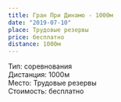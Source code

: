 ```yaml
---
title: Гран При Динамо - 1000м
date: "2019-07-10"
place: Трудовые резервы
price: бесплатно
distance: 1000м
---
```


Тип: соревнования<br/>
Дистанция: 1000м<br/>
Место: Трудовые резервы<br/>
Стоимость: бесплатно<br/>